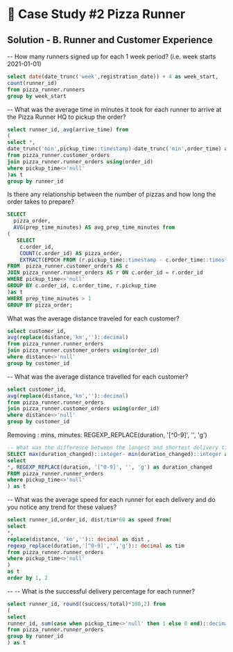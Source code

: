 # 🍕 Case Study #2 Pizza Runner

## Solution - B. Runner and Customer Experience
-- How many runners signed up for each 1 week period? (i.e. week starts 2021-01-01)
````sql
select date(date_trunc('week',registration_date)) + 4 as week_start,
count(runner_id)
from pizza_runner.runners
group by week_start
````

-- What was the average time in minutes it took for each runner to arrive at the Pizza Runner HQ to pickup the order?

````sql
select runner_id, avg(arrive_time) from
(
select *,
date_trunc('min',pickup_time::timestamp)-date_trunc('min',order_time) as arrive_time
from pizza_runner.customer_orders
join pizza_runner.runner_orders using(order_id)
where pickup_time<>'null'
)as t
group by runner_id
````

Is there any relationship between the number of pizzas and how long the order takes to prepare?

````sql
SELECT 
  pizza_order, 
  AVG(prep_time_minutes) AS avg_prep_time_minutes from 
(
   SELECT 
    c.order_id, 
    COUNT(c.order_id) AS pizza_order,
    EXTRACT(EPOCH FROM (r.pickup_time::timestamp - c.order_time::timestamp)) / 60 AS prep_time_minutes
FROM  pizza_runner.customer_orders AS c
JOIN pizza_runner.runner_orders AS r ON c.order_id = r.order_id
WHERE pickup_time<>'null'
GROUP BY c.order_id, c.order_time, r.pickup_time
)as t
WHERE prep_time_minutes > 1
GROUP BY pizza_order;
````

What was the average distance traveled for each customer?
````sql
select customer_id,
avg(replace(distance,'km','')::decimal)
from pizza_runner.runner_orders
join pizza_runner.customer_orders using(order_id)
where distance<>'null'
group by customer_id
````

-- What was the average distance travelled for each customer?
````sql
select customer_id,
avg(replace(distance,'km','')::decimal)
from pizza_runner.runner_orders
join pizza_runner.customer_orders using(order_id)
where distance<>'null'
group by customer_id
````

Removing : mins, minutes: REGEXP_REPLACE(duration, '[^0-9]', '', 'g')
````sql
-- What was the difference between the longest and shortest delivery times for all orders?
SELECT max(duration_changed)::integer- min(duration_changed)::integer as difference from(
select
*, REGEXP_REPLACE(duration, '[^0-9]', '', 'g') as duration_changed
FROM pizza_runner.runner_orders
where pickup_time<>'null'
) as t
````

-- What was the average speed for each runner for each delivery and do you notice any trend for these values?

````sql
select runner_id,order_id, dist/tim*60 as speed from(
select
*, 
replace(distance, 'km',''):: decimal as dist ,
regexp_replace(duration,'[^0-9]','','g'):: decimal as tim 
from pizza_runner.runner_orders
where pickup_time<>'null'
)
as t 
order by 1, 2
````


-- -- What is the successful delivery percentage for each runner?
````sql
select runner_id, round((success/total)*100,2) from
(
select 
runner_id, sum(case when pickup_time<>'null' then 1 else 0 end)::decimal as success, count(*)::decimal as total
from pizza_runner.runner_orders
group by runner_id
) as t
````

